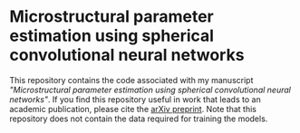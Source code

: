# Microstructural parameter estimation using spherical convolutional neural networks

This repository contains the code associated with my manuscript _"Microstructural parameter estimation using spherical convolutional neural networks"_. If you find this repository useful in work that leads to an academic publication, please cite the [arXiv preprint](https://arxiv.org/abs/2211.09887). Note that this repository does not contain the data required for training the models.
